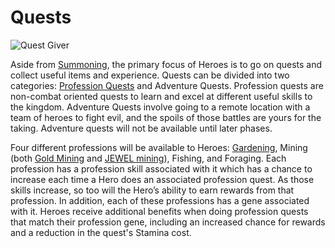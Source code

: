 # Quests

![Quest Giver](https://dfk-hv.b-cdn.net/art-assets/quest-giver.gif)

Aside from [Summoning](summoning.md), the primary focus of Heroes is to go on quests and collect useful items and experience. Quests can be divided into two categories: [Profession Quests](../professions/) and Adventure Quests. Profession quests are non-combat oriented quests to learn and excel at different useful skills to the kingdom. Adventure Quests involve going to a remote location with a team of heroes to fight evil, and the spoils of those battles are yours for the taking. Adventure quests will not be available until later phases.

Four different professions will be available to Heroes: [Gardening](../professions/gardening.md), Mining (both [Gold Mining](../professions/gold-mining.md) and [JEWEL mining](../professions/jewel-mining.md)), Fishing, and Foraging. Each profession has a profession skill associated with it which has a chance to increase each time a Hero does an associated profession quest. As those skills increase, so too will the Hero’s ability to earn rewards from that profession. In addition, each of these professions has a gene associated with it. Heroes receive additional benefits when doing profession quests that match their profession gene, including an increased chance for rewards and a reduction in the quest's Stamina cost.
